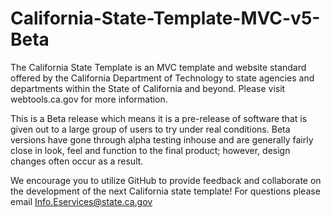 # California-State-Template-MVC-v5-Beta
The California State Template is an MVC template and website standard offered by the California Department of Technology to state agencies and departments within the State of California and beyond. Please visit webtools.ca.gov for more information.

This is a Beta release which means it is a pre-release of software that is given out to a large group of users to try under real conditions. Beta versions have gone through alpha testing inhouse and are generally fairly close in look, feel and function to the final product; however, design changes often occur as a result. 

We encourage you to utilize GitHub to provide feedback and collaborate on the development of the next California state template! For questions please email Info.Eservices@state.ca.gov